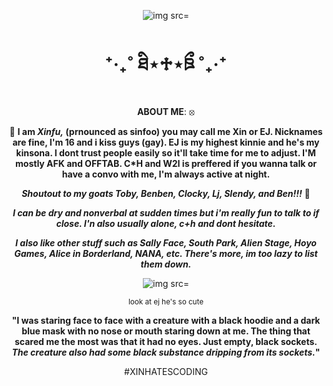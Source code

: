 

<div align="center">
  
![img src=](https://media.tenor.com/nzmnRPOhwugAAAAC/eyeless-jack-creepypasta.gif)
  
</d>

# ⁺‧₊˚ ཐི⋆♱⋆ཋྀ ˚₊‧⁺

**ABOUT ME**: ⦻

🧿 **I am _Xinfu,_ (prnounced as sinfoo) you may call me Xin or EJ.  Nicknames are fine, I'm 16 and i kiss guys (gay). EJ is my highest kinnie and he's my kinsona. I dont trust people easily so it'll take time for me to adjust. I'M mostly AFK and OFFTAB. C*H and W2I is preffered if you wanna talk or have a convo with me, I'm always active at night.**


**_Shoutout to my goats Toby, Benben, Clocky, Lj, Slendy, and Ben!!!_** 🦇

**_I can be dry and nonverbal at sudden times but i'm really fun to talk to if close. I'n also usually alone, c+h and dont hesitate._**

**_I also like other stuff such as Sally Face, South Park, Alien Stage, Hoyo Games, Alice in Borderland, NANA, etc. There's more, im too lazy to list them down._**


<div align="center">
  
![img src=](https://media.tenor.com/al91MFdqnGMAAAAM/eyeless-jack.gif)
  
</d>


<sup>look at ej he's so cute </sup>

**"I was staring face to face with a creature with a black hoodie and a dark blue mask with no nose or mouth staring down at me. The thing that scared me the most was that it had no eyes. Just empty, black sockets. _The creature also had some black substance dripping from its sockets._"**

#XINHATESCODING
